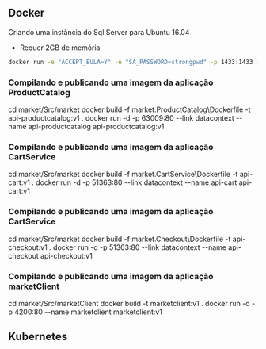 ## Docker

Criando uma instância do Sql Server para Ubuntu 16.04

* Requer 2GB de memória

```sh
docker run -e "ACCEPT_EULA=Y" -e "SA_PASSWORD=strongpwd" -p 1433:1433 --name datacontext -d mcr.microsoft.com/mssql/server:2019-CU4-ubuntu-16.04
```

### Compilando e publicando uma imagem da aplicação ProductCatalog
cd market/Src/market
docker build -f market.ProductCatalog\Dockerfile -t api-productcatalog:v1 .
docker run -d -p 63009:80 --link datacontext --name api-productcatalog api-productcatalog:v1

### Compilando e publicando uma imagem da aplicação CartService
cd market/Src/market
docker build -f market.CartService\Dockerfile -t api-cart:v1 .
docker run -d -p 51363:80 --link datacontext --name api-cart api-cart:v1

### Compilando e publicando uma imagem da aplicação CartService
cd market/Src/market
docker build -f market.Checkout\Dockerfile -t api-checkout:v1 .
docker run -d -p 51363:80 --link datacontext --name api-checkout api-checkout:v1

### Compilando e publicando uma imagem da aplicação marketClient
cd market/Src/marketClient
docker build -t marketclient:v1 .
docker run -d -p 4200:80 --name marketclient marketclient:v1

## Kubernetes